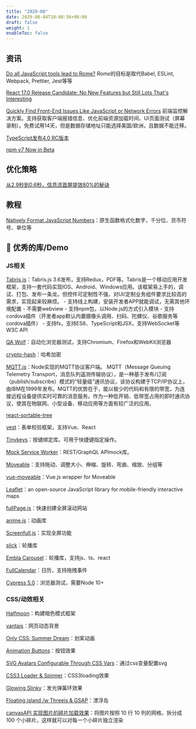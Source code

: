 ```yaml
---
title: "2020-08"
date: 2020-08-04T10:08:56+08:00
draft: false
weight: 1
enableToc: false
---
```


## 资讯

[Do all JavaScript tools lead to Rome?](https://romefrontend.dev/blog/2020/08/08/introducing-rome.html)
*Rome*的目标是取代Babel, ESLint, Webpack, Prettier, Jest等等

[React 17.0 Release Candidate: No New Features but Still Lots That's Interesting](https://reactjs.org/blog/2020/08/10/react-v17-rc.html)

[Quickly Find Front-End Issues Like JavaScript or Network Errors](https://www.datadoghq.com/dg/apm/synthetics/ts-synthetic-monitoring)
前端监控解决方案。支持获取客户端报错信息、优化前端资源加载时间、UI页面测试（屏幕录制）。免费试用14天，但是数据存储地址只能选择美国/欧洲，且数据不能迁移。

[TypeScript发布4.0 RC版本](https://devblogs.microsoft.com/typescript/announcing-typescript-4-0/)

[npm v7 Now in Beta](https://blog.npmjs.org/post/626173315965468672/npm-v7-series-beta-release-and-semver-major)


## 优化策略

[从2.9秒到0.6秒，信息流首屏提效80%的秘诀](https://mp.weixin.qq.com/s/dGO7cvhnr0cWdeu7O2v5Eg)


## 教程

[Natively Format JavaScript Numbers](https://elijahmanor.com/format-js-numbers)：原生函数格式化数字，千分位、货币符号、单位等


## 🔧 优秀的库/Demo

### JS相关
[Tabris.js](https://tabris.com/tabris-js-3-6-released/)：Tabris.js 3.6发布，支持Redux，PDF等。Tabris是一个移动应用开发框架，支持一套代码实现IOS、Android、Windows应用。该框架易上手的，调试、打包、发布一条龙。但控件可定制性不强，对UI/定制业务组件要求比较高的需求，实现起来较麻烦。
    - 支持线上构建，安装开发者APP就能调试，无需其他环境配置
    - 不需要webview
    - 支持npm包，以Node.js的方式引入模块
    - 支持cordova插件（开发者app默认内置摄像头调用、扫码、陀螺仪、谷歌服务等cordova插件）
    - 支持fs，支持ES6、TypeScript和JSX，支持WebSocket等W3C API

[QA Wolf](https://www.qawolf.com/)：自动化浏览器测试，支持Chromium、Firefox和WebKit浏览器

[crypto-hash](https://github.com/sindresorhus/crypto-hash)：哈希加密

[MQTT.js](https://github.com/mqttjs/MQTT.js)：Node实现的MQTT协议客户端。
MQTT（Message Queuing Telemetry Transport，消息队列遥测传输协议），是一种基于发布/订阅（publish/subscribe）模式的“轻量级”通讯协议，该协议构建于TCP/IP协议上，由IBM在1999年发布。MQTT的优势在于，能以极少的代码和有限的带宽，为连接远程设备提供实时可靠的消息服务。作为一种低开销、低带宽占用的即时通讯协议，使其在物联网、小型设备、移动应用等方面有较广泛的应用。

[react-sortable-tree](https://github.com/frontend-collective/react-sortable-tree)

[vest](https://github.com/ealush/vest)：表单校验框架，支持Vue、React

[Tinykeys](https://github.com/jamiebuilds/tinykeys)：按键绑定库。可用于快捷键指定操作。

[Mock Service Worker](https://github.com/mswjs/msw)：REST/GraphQL APImock库。

[Moveable](https://github.com/daybrush/moveable)：支持拖动、调整大小、伸缩、旋转、弯曲、缩放、分组等

[vue-moveable](https://github.com/probil/vue-moveable)：Vue.js wrapper for Moveable

[Leaflet](https://leafletjs.com/examples.html)：an open-source JavaScript library for mobile-friendly interactive maps

[fullPage.js](https://github.com/alvarotrigo/fullPage.js)：快速创建全屏滚动网站

[anime.js](https://github.com/juliangarnier/anime)：动画库

[Screenfull.js](https://github.com/sindresorhus/screenfull.js)：实现全屏功能

[slick](https://kenwheeler.github.io/slick/)：轮播库

[Embla Carousel](https://davidcetinkaya.github.io/embla-carousel/)：轮播库，支持js、ts、react

[FullCalendar](https://fullcalendar.io/)：日历，支持拖拽事件

[Cypress 5.0](https://github.com/cypress-io/cypress)：浏览器测试，需要Node 10+

### CSS/动效相关
[Halfmoon](https://www.gethalfmoon.com/)：构建暗色模式框架

[vantajs](https://www.vantajs.com/)：网页动态背景

[Only CSS: Summer Dream](https://codepen.io/YusukeNakaya/pen/mdVZLmY?editors=1100)：划桨动画

[Animation Buttons](https://codepen.io/yuhomyan/pen/OJMejWJ)：按钮效果

[SVG Avatars Configurable Through CSS Vars](https://codepen.io/terabaud/pen/wvMZqGo?editors=1100)：通过css变量配置svg

[CSS3 Loader & Spinner](https://codepen.io/vineethtrv/pen/NWxZqMM)：CSS3loading效果

[Glowing Slinky](https://codepen.io/jkantner/pen/VweJYaq)：发光弹簧环效果

[Floating island /w Threejs & GSAP](https://codepen.io/kdbkapsere/pen/PoZVMjj)：漂浮岛

[canvasAPI 实现图片的碎片加载效果](https://juejin.im/post/6844904197729550343)：将图片按照 10 行 10 列的网格，拆分成 100 个小碎片，这样就可以对每一个小碎片独立渲染 
